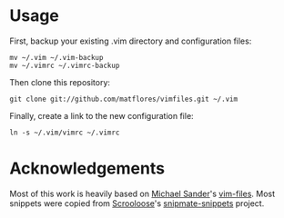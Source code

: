 Usage
=====

First, backup your existing .vim directory and configuration files:

    mv ~/.vim ~/.vim-backup
    mv ~/.vimrc ~/.vimrc-backup

Then clone this repository:

    git clone git://github.com/matflores/vimfiles.git ~/.vim

Finally, create a link to the new configuration file:

    ln -s ~/.vim/vimrc ~/.vimrc

Acknowledgements
================

Most of this work is heavily based on [Michael Sander](http://github.com/msanders)'s [vim-files](http://github.com/msanders/vim-files).
Most snippets were copied from [Scrooloose](http://github.com/scrooloose)'s [snipmate-snippets](http://github.com/scrooloose/snipmate-snippets) project.
